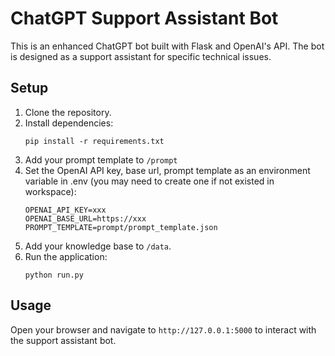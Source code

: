 # ChatGPT Support Assistant Bot

This is an enhanced ChatGPT bot built with Flask and OpenAI's API. The bot is designed as a support assistant for specific technical issues.

## Setup

1. Clone the repository.
2. Install dependencies:
    ```
    pip install -r requirements.txt
    ```
3. Add your prompt template to `/prompt`
3. Set the OpenAI API key, base url, prompt template as an environment variable in .env (you may need to create one if not existed in workspace):
    ```
    OPENAI_API_KEY=xxx
    OPENAI_BASE_URL=https://xxx
    PROMPT_TEMPLATE=prompt/prompt_template.json
    ```
4. Add your knowledge base to `/data`.
5. Run the application:
    ```
    python run.py
    ```

## Usage

Open your browser and navigate to `http://127.0.0.1:5000` to interact with the support assistant bot.
